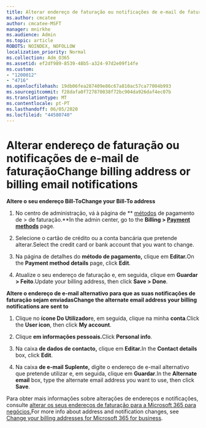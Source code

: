 ```yaml
---
title: Alterar endereço de faturação ou notificações de e-mail de faturação
ms.author: cmcatee
author: cmcatee-MSFT
manager: mnirkhe
ms.audience: Admin
ms.topic: article
ROBOTS: NOINDEX, NOFOLLOW
localization_priority: Normal
ms.collection: Adm_O365
ms.assetid: ef2df989-8539-48b5-a324-97d2e09f14fe
ms.custom:
- "1200012"
- "4716"
ms.openlocfilehash: 19db06fea287409e86c67a810ac57ca77004b993
ms.sourcegitcommit: f28dafa0f727870038f72bc904da926daf4ec07b
ms.translationtype: MT
ms.contentlocale: pt-PT
ms.lasthandoff: 06/05/2020
ms.locfileid: "44580740"
---
```

# <a name="change-billing-address-or-billing-email-notifications"></a><span data-ttu-id="e2c37-102">Alterar endereço de faturação ou notificações de e-mail de faturação</span><span class="sxs-lookup"><span data-stu-id="e2c37-102">Change billing address or billing email notifications</span></span>

<span data-ttu-id="e2c37-103">**Altere o seu endereço Bill-To**</span><span class="sxs-lookup"><span data-stu-id="e2c37-103">**Change your Bill-To address**</span></span>

1. <span data-ttu-id="e2c37-104">No centro de administração, vá à página de \*\* [métodos](https://go.microsoft.com/fwlink/p/?linkid=2018806) de pagamento de > de faturação.\*\*</span><span class="sxs-lookup"><span data-stu-id="e2c37-104">In the admin center, go to the **Billing > [Payment methods](https://go.microsoft.com/fwlink/p/?linkid=2018806)** page.</span></span>

2. <span data-ttu-id="e2c37-105">Selecione o cartão de crédito ou a conta bancária que pretende alterar.</span><span class="sxs-lookup"><span data-stu-id="e2c37-105">Select the credit card or bank account that you want to change.</span></span>

3. <span data-ttu-id="e2c37-106">Na página de detalhes do **método de pagamento,** clique em **Editar.**</span><span class="sxs-lookup"><span data-stu-id="e2c37-106">On the **Payment method details** page, click **Edit**.</span></span>

4. <span data-ttu-id="e2c37-107">Atualize o seu endereço de faturação e, em seguida, clique em **Guardar > Feito**.</span><span class="sxs-lookup"><span data-stu-id="e2c37-107">Update your billing address, then click **Save > Done**.</span></span>

<span data-ttu-id="e2c37-108">**Altere o endereço de e-mail alternativo para que as suas notificações de faturação sejam enviadas**</span><span class="sxs-lookup"><span data-stu-id="e2c37-108">**Change the alternate email address your billing notifications are sent to**</span></span> 

1. <span data-ttu-id="e2c37-109">Clique no **ícone Do Utilizador**e, em seguida, clique na minha **conta**.</span><span class="sxs-lookup"><span data-stu-id="e2c37-109">Click the **User icon**, then click **My account**.</span></span>

2. <span data-ttu-id="e2c37-110">Clique **em informações pessoais.**</span><span class="sxs-lookup"><span data-stu-id="e2c37-110">Click **Personal info**.</span></span>

3. <span data-ttu-id="e2c37-111">Na caixa **de dados de contacto,** clique em **Editar.**</span><span class="sxs-lookup"><span data-stu-id="e2c37-111">In the **Contact details** box, click **Edit**.</span></span>

4. <span data-ttu-id="e2c37-112">Na caixa **de e-mail Suplente,** digite o endereço de e-mail alternativo que pretende utilizar e, em seguida, clique em **Guardar**.</span><span class="sxs-lookup"><span data-stu-id="e2c37-112">In the **Alternate email** box, type the alternate email address you want to use, then click **Save**.</span></span>

<span data-ttu-id="e2c37-113">Para obter mais informações sobre alterações de endereços e notificações, consulte [alterar os seus endereços de faturação para a Microsoft 365 para negócios.](https://docs.microsoft.com/microsoft-365/commerce/billing-and-payments/change-your-billing-addresses?view=o365-worldwide)</span><span class="sxs-lookup"><span data-stu-id="e2c37-113">For more info about address and notification changes, see [Change your billing addresses for Microsoft 365 for business](https://docs.microsoft.com/microsoft-365/commerce/billing-and-payments/change-your-billing-addresses?view=o365-worldwide).</span></span>
